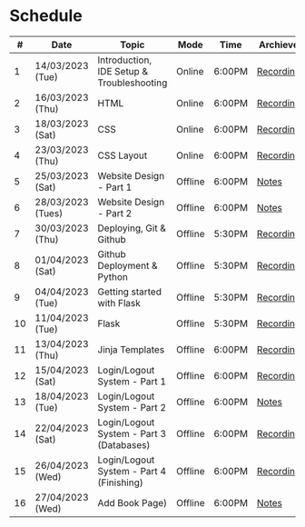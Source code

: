 # Schedule

|   #   |   Date    |   Topic   |   Mode   |   Time    | Archieve |
|-------|-----------|-----------|-----------|-----------|-----------|
|1|14/03/2023 (Tue)|Introduction, IDE Setup & Troubleshooting|Online|6:00PM|[Recording](https://drive.google.com/file/d/1baflL7tJUYLUJOzDyCkY2-2YoC-stvZD/view?usp=sharing)
|2|16/03/2023 (Thu)|HTML|Online|6:00PM|[Recording](https://drive.google.com/file/d/1aPodxKxPFOP6b06t4nG__Ygd4cYjqGnC/view?usp=sharing)
|3|18/03/2023 (Sat)|CSS|Online|6:00PM|[Recording](https://drive.google.com/file/d/1qfJ8AHdB1Chg6EkpLj4Ox9q71GU4K8Jd/view?usp=sharing)|
|4|23/03/2023 (Thu)|CSS Layout|Online|6:00PM|[Recording](https://drive.google.com/file/d/1gRJwkGGMhkl4zrho5sF-Xa8ZQstRtbil/view?usp=sharing)|
|5|25/03/2023 (Sat)|Website Design - Part 1|Offline|6:00PM|[Notes](./Sessions/Session5.md)|
|6|28/03/2023 (Tues)|Website Design - Part 2|Offline|6:00PM|[Notes](./Sessions/Session6.md)|
|7|30/03/2023 (Thu)|Deploying, Git & Github|Offline|5:30PM|[Recording](https://drive.google.com/file/d/1UTvQ8MK9rNkP7w70MUSsozQPLKFBOZUp/view?usp=sharing)|
|8|01/04/2023 (Sat)|Github Deployment & Python|Offline|5:30PM|[Recording](https://drive.google.com/file/d/1vFgONsL52v74UtjtwgSY2LMtqXAHdsJ9/view?usp=sharing)|
|9|04/04/2023 (Tue)|Getting started with Flask|Offline|5:30PM|[Recording](https://drive.google.com/file/d/1zXcBsU6KGwIWQogMZXbuPVDQSax5JTwR/view?usp=sharing)|
|10|11/04/2023 (Tue)|Flask|Offline|5:30PM|[Recording](https://drive.google.com/file/d/1aoQF1iQcq1GSkjTKva-Z8fKbqGL_TEPH/view?usp=sharing)|
|11|13/04/2023 (Thu)|Jinja Templates|Offline|6:00PM|[Recording](https://drive.google.com/file/d/1uVlugyXNmOXQ6KhTOJhAZ3VeAxi9ltqZ/view?usp=share_link)|
|12|15/04/2023 (Sat)|Login/Logout System - Part 1|Offline|6:00PM|[Recording](https://drive.google.com/file/d/1_6RdcDomfoc6HfcZtcjxPB2zUg8Um07k/view?usp=share_link)|
|13|18/04/2023 (Tue)|Login/Logout System - Part 2|Offline|6:00PM|[Notes](./Sessions/Session12_13.md)|
|14|22/04/2023 (Sat)|Login/Logout System - Part 3 (Databases)|Offline|6:00PM|[Recording](https://drive.google.com/file/d/1Tx0wlgr5NXXSMhgdbgkI58Ule7bbZ5kS/view?usp=sharing)|
|15|26/04/2023 (Wed)|Login/Logout System - Part 4 (Finishing)|Offline|6:00PM|[Recording](https://drive.google.com/file/d/1R8bqXAMgOLud7jZuPQnWtojQhzRTbGmT/view?usp=sharing)|
|16|27/04/2023 (Wed)|Add Book Page)|Offline|6:00PM|[Notes](Sessions/Session16.md)|
